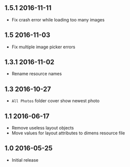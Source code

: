 ## 1.5.1 2016-11-11
* Fix crash error while loading too many images

## 1.5 2016-11-03
* Fix multiple image picker errors

## 1.3.1 2016-11-02
* Rename resource names

## 1.3 2016-10-27
* `All Photos` folder cover show newest photo

## 1.1 2016-06-17
* Remove useless layout objects
* Move values for layout attributes to dimens resource file

## 1.0 2016-05-25
* Initial release
